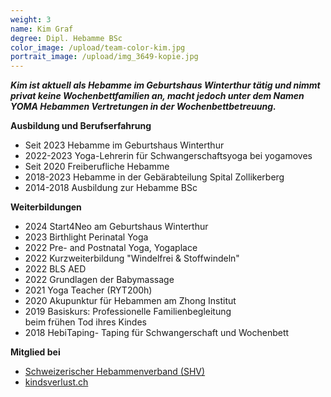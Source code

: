 ```yaml
---
weight: 3
name: Kim Graf
degree: Dipl. Hebamme BSc
color_image: /upload/team-color-kim.jpg
portrait_image: /upload/img_3649-kopie.jpg
---
```

***Kim ist aktuell als Hebamme im Geburtshaus Winterthur tätig und nimmt privat keine Wochenbettfamilien an, macht jedoch unter dem Namen YOMA Hebammen Vertretungen in der Wochenbettbetreuung.*** 

**Ausbildung und Berufserfahrung**

* Seit 2023 Hebamme im Geburtshaus Winterthur
* 2022-2023 Yoga-Lehrerin für Schwangerschaftsyoga bei yogamoves
* Seit 2020 Freiberufliche Hebamme
* 2018-2023 Hebamme in der Gebärabteilung Spital Zollikerberg
* 2014-2018 Ausbildung zur Hebamme BSc

**Weiterbildungen**

* 2024 Start4Neo am Geburtshaus Winterthur
* 2023 Birthlight Perinatal Yoga 
* 2022 Pre- and Postnatal Yoga, Yogaplace
* 2022 Kurzweiterbildung "Windelfrei & Stoffwindeln"
* 2022 BLS AED
* 2022 Grundlagen der Babymassage
* 2021 Yoga Teacher (RYT200h)
* 2020 Akupunktur für Hebammen am Zhong Institut
* 2019 Basiskurs: Professionelle Familienbegleitung\
  beim frühen Tod ihres Kindes
* 2018 HebiTaping- Taping für Schwangerschaft und Wochenbett

**Mitglied bei**

* [Schweizerischer Hebammenverband (SHV)](https://www.hebamme.ch "https\://www.hebamme.ch")
* [kindsverlust.ch](https://www.kindsverlust.ch)
